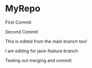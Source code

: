 # MyRepo

First Commit

Second Commit


This is edited from the main branch too!


I am editing for jace-feature branch

Testing out merging and commit
